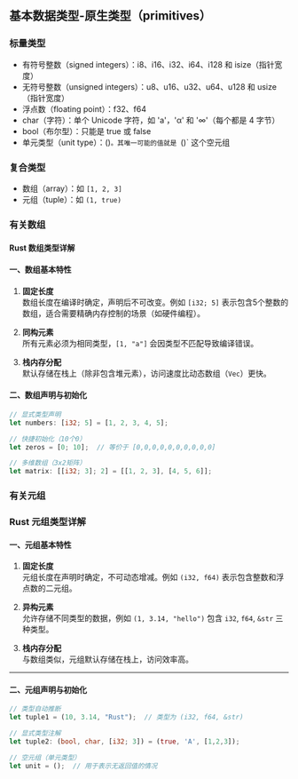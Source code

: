 ## 基本数据类型-原生类型（primitives）

### 标量类型
- 有符号整数（signed integers）：i8、i16、i32、i64、i128 和 isize（指针宽度）
- 无符号整数（unsigned integers）：u8、u16、u32、u64、u128 和 usize（指针宽度）
- 浮点数（floating point）：f32、f64
- char（字符）：单个 Unicode 字符，如 'a'，'α' 和 '∞'（每个都是 4 字节）
- bool（布尔型）：只能是 true 或 false
- 单元类型（unit type）：()`。其唯一可能的值就是 `()` 这个空元组

### 复合类型
- 数组（array）：如 `[1, 2, 3]`
- 元组（tuple）：如 `(1, true)`

### 有关数组
#### Rust 数组类型详解

#### 一、数组基本特性

1. ​**固定长度**  
   数组长度在编译时确定，声明后不可改变。例如 `[i32; 5]` 表示包含5个整数的数组，适合需要精确内存控制的场景（如硬件编程）。

2. ​**同构元素**  
   所有元素必须为相同类型，`[1, "a"]` 会因类型不匹配导致编译错误。

3. ​**栈内存分配**  
   默认存储在栈上（除非包含堆元素），访问速度比动态数组（`Vec`）更快。

#### 二、数组声明与初始化

```rust
// 显式类型声明
let numbers: [i32; 5] = [1, 2, 3, 4, 5];

// 快捷初始化（10个0）
let zeros = [0; 10];  // 等价于 [0,0,0,0,0,0,0,0,0,0]

// 多维数组（3x2矩阵）
let matrix: [[i32; 3]; 2] = [[1, 2, 3], [4, 5, 6]];
```


### 有关元组
### Rust 元组类型详解

#### 一、元组基本特性

1. ​**固定长度**  
   元组长度在声明时确定，不可动态增减。例如 `(i32, f64)` 表示包含整数和浮点数的二元组。

2. ​**异构元素**  
   允许存储不同类型的数据，例如 `(1, 3.14, "hello")` 包含 `i32`, `f64`, `&str` 三种类型。

3. ​**栈内存分配**  
   与数组类似，元组默认存储在栈上，访问效率高。

---

#### 二、元组声明与初始化

```rust
// 类型自动推断
let tuple1 = (10, 3.14, "Rust");  // 类型为 (i32, f64, &str)

// 显式类型注解
let tuple2: (bool, char, [i32; 3]) = (true, 'A', [1,2,3]);

// 空元组（单元类型）
let unit = ();  // 用于表示无返回值的情况
```
